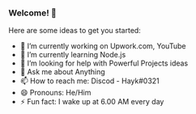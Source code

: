 ### Welcome! 👋


Here are some ideas to get you started:

- 🔭 I’m currently working on Upwork.com, YouTube
- 🌱 I’m currently learning Node.js
- 🤔 I’m looking for help with Powerful Projects ideas
- 💬 Ask me about Anything
- 📫 How to reach me: Discod - Hayk#0321
- 😄 Pronouns: He/Him
- ⚡ Fun fact: I wake up at 6.00 AM every day 
